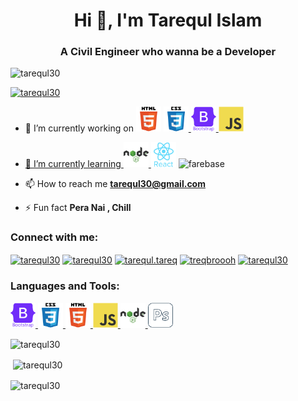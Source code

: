<h1 align="center">Hi 👋, I'm Tarequl Islam</h1>
<h3 align="center">A Civil Engineer who wanna be a Developer </h3>

<p align="left"> <img src="https://komarev.com/ghpvc/?username=tarequl30&label=Profile%20views&color=0e75b6&style=flat" alt="tarequl30" /> </p>

<p align="left"> <a href="https://twitter.com/tarequl30" target="blank"><img src="https://img.shields.io/twitter/follow/tarequl30?logo=twitter&style=for-the-badge" alt="tarequl30" /></a> </p>


- 🔭 I’m currently working on   <img src="https://raw.githubusercontent.com/devicons/devicon/master/icons/html5/html5-original-wordmark.svg" alt="html5" width="40" height="40"/> </a> <a href="https://developer.mozilla.org/en-US/docs/Web/JavaScript" target="_blank">  <img src="https://raw.githubusercontent.com/devicons/devicon/master/icons/css3/css3-original-wordmark.svg" alt="css3" width="40" height="40"/> </a> <a href="https://www.w3.org/html/" target="_blank"> <img src="https://raw.githubusercontent.com/devicons/devicon/master/icons/bootstrap/bootstrap-plain-wordmark.svg" alt="bootstrap" width="40" height="40"/> </a> <a href="https://www.w3schools.com/css/" target="_blank"> <img src="https://raw.githubusercontent.com/devicons/devicon/master/icons/javascript/javascript-original.svg" alt="javascript" width="40" height="40"/> </a> <a href="https://nodejs.org" target="_blank">

- 🌱 I’m currently learning  <img src="https://raw.githubusercontent.com/devicons/devicon/master/icons/nodejs/nodejs-original-wordmark.svg" alt="nodejs" width="40" height="40"/> </a> <img src="https://raw.githubusercontent.com/devicons/devicon/master/icons/react/react-original-wordmark.svg" alt="nodejs" width="40" height="40"/> </a> <img src="https://raw.githubusercontent.com/devicons/devicon/master/icons/react/firebase-original-wordmark.svg" alt="farebase" width="40" height="40"/> </a>

- 📫 How to reach me **tarequl30@gmail.com**

- ⚡ Fun fact **Pera Nai , Chill**

<h3 align="left">Connect with me:</h3>
<p align="left">
<a href="https://twitter.com/tarequl30" target="blank"><img align="center" src="https://cdn.jsdelivr.net/npm/simple-icons@3.0.1/icons/twitter.svg" alt="tarequl30" height="30" width="40" /></a>
<a href="https://linkedin.com/in/tarequl30" target="blank"><img align="center" src="https://cdn.jsdelivr.net/npm/simple-icons@3.0.1/icons/linkedin.svg" alt="tarequl30" height="30" width="40" /></a>
<a href="https://fb.com/tarequl.tareq" target="blank"><img align="center" src="https://cdn.jsdelivr.net/npm/simple-icons@3.0.1/icons/facebook.svg" alt="tarequl.tareq" height="30" width="40" /></a>
<a href="https://instagram.com/treqbroooh" target="blank"><img align="center" src="https://cdn.jsdelivr.net/npm/simple-icons@3.0.1/icons/instagram.svg" alt="treqbroooh" height="30" width="40" /></a>
<a href="https://medium.com/tarequl30" target="blank"><img align="center" src="https://cdn.jsdelivr.net/npm/simple-icons@3.0.1/icons/medium.svg" alt="tarequl30" height="30" width="40" /></a>
</p>

<h3 align="left">Languages and Tools:</h3>
<p align="left"> <a href="https://getbootstrap.com" target="_blank"> <img src="https://raw.githubusercontent.com/devicons/devicon/master/icons/bootstrap/bootstrap-plain-wordmark.svg" alt="bootstrap" width="40" height="40"/> </a> <a href="https://www.w3schools.com/css/" target="_blank"> <img src="https://raw.githubusercontent.com/devicons/devicon/master/icons/css3/css3-original-wordmark.svg" alt="css3" width="40" height="40"/> </a> <a href="https://www.w3.org/html/" target="_blank"> <img src="https://raw.githubusercontent.com/devicons/devicon/master/icons/html5/html5-original-wordmark.svg" alt="html5" width="40" height="40"/> </a> <a href="https://developer.mozilla.org/en-US/docs/Web/JavaScript" target="_blank"> <img src="https://raw.githubusercontent.com/devicons/devicon/master/icons/javascript/javascript-original.svg" alt="javascript" width="40" height="40"/> </a> <a href="https://nodejs.org" target="_blank"> <img src="https://raw.githubusercontent.com/devicons/devicon/master/icons/nodejs/nodejs-original-wordmark.svg" alt="nodejs" width="40" height="40"/> </a> <a href="https://www.photoshop.com/en" target="_blank"> <img src="https://raw.githubusercontent.com/devicons/devicon/master/icons/photoshop/photoshop-line.svg" alt="photoshop" width="40" height="40"/> </a> </p>

<p><img align="center" src="https://github-readme-stats.vercel.app/api/top-langs?username=tarequl30&show_icons=true&locale=en&layout=compact" alt="tarequl30" /></p>

<p>&nbsp;<img align="center" src="https://github-readme-stats.vercel.app/api?username=tarequl30&show_icons=true&locale=en" alt="tarequl30" /></p>

<p><img align="center" src="https://github-readme-streak-stats.herokuapp.com/?user=tarequl30&" alt="tarequl30" /></p>
